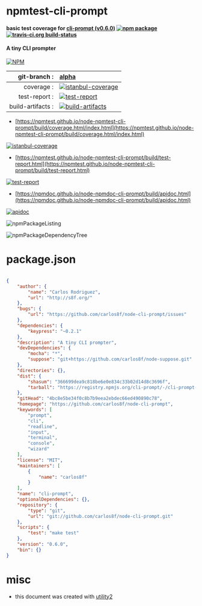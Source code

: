 # npmtest-cli-prompt

#### basic test coverage for  [cli-prompt (v0.6.0)](https://github.com/carlos8f/node-cli-prompt)  [![npm package](https://img.shields.io/npm/v/npmtest-cli-prompt.svg?style=flat-square)](https://www.npmjs.org/package/npmtest-cli-prompt) [![travis-ci.org build-status](https://api.travis-ci.org/npmtest/node-npmtest-cli-prompt.svg)](https://travis-ci.org/npmtest/node-npmtest-cli-prompt)

#### A tiny CLI prompter

[![NPM](https://nodei.co/npm/cli-prompt.png?downloads=true&downloadRank=true&stars=true)](https://www.npmjs.com/package/cli-prompt)

| git-branch : | [alpha](https://github.com/npmtest/node-npmtest-cli-prompt/tree/alpha)|
|--:|:--|
| coverage : | [![istanbul-coverage](https://npmtest.github.io/node-npmtest-cli-prompt/build/coverage.badge.svg)](https://npmtest.github.io/node-npmtest-cli-prompt/build/coverage.html/index.html)|
| test-report : | [![test-report](https://npmtest.github.io/node-npmtest-cli-prompt/build/test-report.badge.svg)](https://npmtest.github.io/node-npmtest-cli-prompt/build/test-report.html)|
| build-artifacts : | [![build-artifacts](https://npmtest.github.io/node-npmtest-cli-prompt/glyphicons_144_folder_open.png)](https://github.com/npmtest/node-npmtest-cli-prompt/tree/gh-pages/build)|

- [https://npmtest.github.io/node-npmtest-cli-prompt/build/coverage.html/index.html](https://npmtest.github.io/node-npmtest-cli-prompt/build/coverage.html/index.html)

[![istanbul-coverage](https://npmtest.github.io/node-npmtest-cli-prompt/build/screenCapture.buildCi.browser.%252Ftmp%252Fbuild%252Fcoverage.lib.html.png)](https://npmtest.github.io/node-npmtest-cli-prompt/build/coverage.html/index.html)

- [https://npmtest.github.io/node-npmtest-cli-prompt/build/test-report.html](https://npmtest.github.io/node-npmtest-cli-prompt/build/test-report.html)

[![test-report](https://npmtest.github.io/node-npmtest-cli-prompt/build/screenCapture.buildCi.browser.%252Ftmp%252Fbuild%252Ftest-report.html.png)](https://npmtest.github.io/node-npmtest-cli-prompt/build/test-report.html)

- [https://npmdoc.github.io/node-npmdoc-cli-prompt/build/apidoc.html](https://npmdoc.github.io/node-npmdoc-cli-prompt/build/apidoc.html)

[![apidoc](https://npmdoc.github.io/node-npmdoc-cli-prompt/build/screenCapture.buildCi.browser.%252Ftmp%252Fbuild%252Fapidoc.html.png)](https://npmdoc.github.io/node-npmdoc-cli-prompt/build/apidoc.html)

![npmPackageListing](https://npmtest.github.io/node-npmtest-cli-prompt/build/screenCapture.npmPackageListing.svg)

![npmPackageDependencyTree](https://npmtest.github.io/node-npmtest-cli-prompt/build/screenCapture.npmPackageDependencyTree.svg)



# package.json

```json

{
    "author": {
        "name": "Carlos Rodriguez",
        "url": "http://s8f.org/"
    },
    "bugs": {
        "url": "https://github.com/carlos8f/node-cli-prompt/issues"
    },
    "dependencies": {
        "keypress": "~0.2.1"
    },
    "description": "A tiny CLI prompter",
    "devDependencies": {
        "mocha": "*",
        "suppose": "git+https://github.com/carlos8f/node-suppose.git"
    },
    "directories": {},
    "dist": {
        "shasum": "366699dea9c818be6e0e834c33b02d14d8c3696f",
        "tarball": "https://registry.npmjs.org/cli-prompt/-/cli-prompt-0.6.0.tgz"
    },
    "gitHead": "4bc8e5be34f0c8b7b9eea2ebdec66ed490890c78",
    "homepage": "https://github.com/carlos8f/node-cli-prompt",
    "keywords": [
        "prompt",
        "cli",
        "readline",
        "input",
        "terminal",
        "console",
        "wizard"
    ],
    "license": "MIT",
    "maintainers": [
        {
            "name": "carlos8f"
        }
    ],
    "name": "cli-prompt",
    "optionalDependencies": {},
    "repository": {
        "type": "git",
        "url": "git://github.com/carlos8f/node-cli-prompt.git"
    },
    "scripts": {
        "test": "make test"
    },
    "version": "0.6.0",
    "bin": {}
}
```



# misc
- this document was created with [utility2](https://github.com/kaizhu256/node-utility2)

